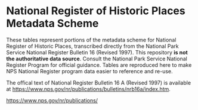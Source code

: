 # National Register of Historic Places Metadata Scheme
These tables represent portions of the metadata scheme for National Register of Historic Places, transcribed directly from the National Park Service National Register Bulletin 16 (Revised 1997). This repository **is not the authoritative data source**. Consult the National Park Service National Register Program for official guidance. Tables are reproduced here to make NPS National Register program data easier to reference and re-use.

The offical text of National Register Bulletin 16 A (Revised 1997) is available at
https://www.nps.gov/nr/publications/bulletins/nrb16a/index.htm.

https://www.nps.gov/nr/publications/


